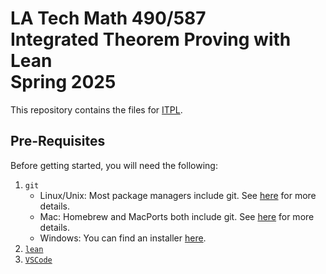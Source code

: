 # LA Tech Math 490/587<br/> Integrated Theorem Proving with Lean<br/> Spring 2025
This repository contains the files for [ITPL](https://latechlean.github.io).

## Pre-Requisites
Before getting started, you will need the following:
1. `git`<br/> 
    - Linux/Unix: Most package managers include git.  See [here](https://git-scm.com/downloads/linux) for more details.
    - Mac: Homebrew and MacPorts both include git.  See [here](https://git-scm.com/downloads/mac) for more details.
    - Windows: You can find an installer [here](https://git-scm.com/downloads/win).
2. [`lean`](https://docs.lean-lang.org/lean4/doc/quickstart.html)
3. [`VSCode`](https://code.visualstudio.com)

